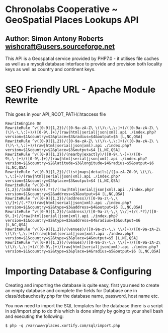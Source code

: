 # Chronolabs Cooperative ~ GeoSpatial Places Lookups API 

## Author: Simon Antony Roberts <wishcraft@users.sourceforge.net>

This API is a Geospatial service provided by PHP7.0 - it utilises file caches as well as a mysqli database interface to provide and provision both locality keys as well as country and continent keys.

# SEO Friendly URL - Apache Module Rewrite

This goes in your API_ROOT_PATH/.htaccess file

    RewriteEngine On
    RewriteRule ^v([0-9]{1,2})/([0-9a-zA-Z\ \(\)\-\,\:]+)/([0-9a-zA-Z\ \(\)\-\,\:]+)/([0-9\.]+)/(raw|html|serial|json|xml).api ./index.php?version=$1&country=$2&place=$3&radius=$4&output=$5 [L,NC,QSA]
    RewriteRule ^v([0-9]{1,2})/([0-9a-zA-Z\ \(\)\-\,\:]+)/([0-9a-zA-Z\ \(\)\-\,\:]+)/(raw|html|serial|json|xml).api ./index.php?version=$1&country=$2&place=$3&output=$4 [L,NC,QSA]
    RewriteRule ^v([0-9]{1,2})/(nearby|exactly)/([0-9\.\-]+)/([0-9\.\-]+)/([0-9\.]+)/(raw|html|serial|json|xml).api ./index.php?version=$1&country=$2&latitude=$3&longitude=$4&radius=$5&output=$6 [L,NC,QSA]
    RewriteRule ^v([0-9]{1,2})/(list|maps|details)/([a-zA-Z0-9\ \(\)\-\,\:]+)/(raw|html|serial|json|xml).api ./index.php?version=$1&country=$2&place=$3&output=$4 [L,NC,QSA]
    RewriteRule ^v([0-9]{1,2})/(address)/(.*?)/(raw|html|serial|json|xml).api ./index.php?version=$1&country=$2&address=$3&output=$4 [L,NC,QSA]
    RewriteRule ^v([0-9]{1,2})/(address)/([0-9a-z\-\,\ \\/]+)/(.*?)/(raw|html|serial|json|xml).api ./index.php?version=$1&country=$2&type=$3&address=$4&output=$5 [L,NC,QSA]
    RewriteRule ^v([0-9]{1,2})/(address)/([0-9a-z\-\,\ \\/]+)/(.*?)/([0-9\.]+)/(raw|html|serial|json|xml).api ./index.php?version=$1&country=$2&type=$3&address=$4&radius=$5&output=$6 [L,NC,QSA]
    RewriteRule ^v([0-9]{1,2})/(venues)/([0-9a-z\-\,\ \\/]+)/([0-9a-zA-Z\ \(\)\-\,\:]+)/(raw|html|serial|json|xml).api ./index.php?version=$1&country=$2&type=$3&place=$4&output=$5 [L,NC,QSA]
    RewriteRule ^v([0-9]{1,2})/(venues)/([0-9a-z\-\,\ \\/]+)/([0-9a-zA-Z\ \(\)\-\,\:]+)/([0-9\.]+)/(raw|html|serial|json|xml).api ./index.php?version=$1&country=$2&type=$3&place=$4&radius=$5&output=$6 [L,NC,QSA]
    
# Importing Database & Configuring

Creating and importing the database is quite easy, first you need to create an empty database and complete the fields for Database one in class/debauchosity.php for the database name, password, host name etc. 

You now need to import the SQL templates for the database there is a script in sql/import.php to do this which is done simply by going to your shell bash and executing the following:

    $ php -q /var/www/places.xortify.com/sql/import.php
